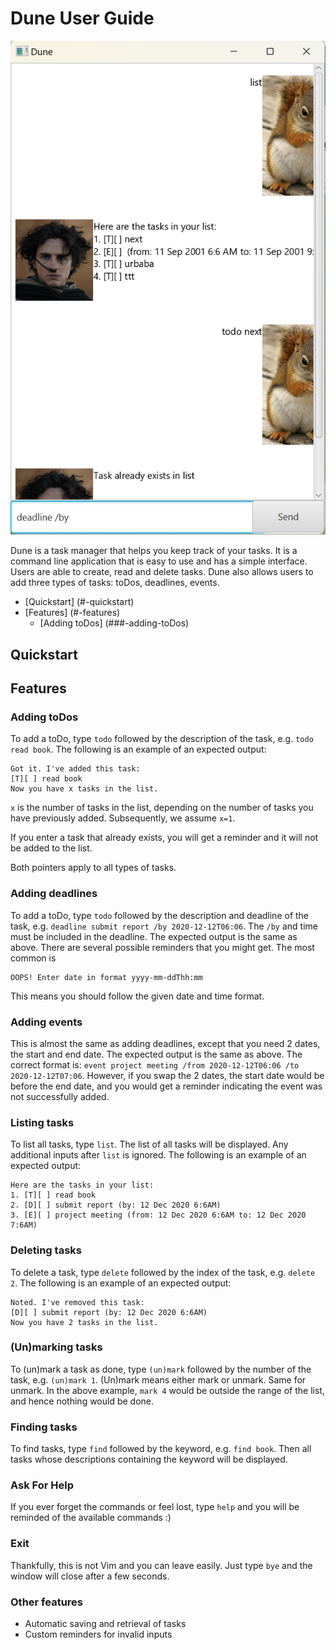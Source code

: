 # Dune User Guide

![image](./Ui.png)

Dune is a task manager that helps you keep track of your tasks. It is a 
command line application that is easy to use and has a simple interface.
Users are able to create, read and delete tasks. Dune also allows
users to add three types of tasks: toDos, deadlines, events.

* [Quickstart] (#-quickstart)
* [Features] (#-features)
  * [Adding toDos] (###-adding-toDos)


## Quickstart

## Features

### Adding toDos

To add a toDo, type `todo` followed by the description of the task, 
e.g. `todo read book`. The following is an example of an expected
output:


``` 
Got it. I've added this task:
[T][ ] read book
Now you have x tasks in the list.
```
`x` is the number of tasks in the list, depending on the number of tasks
you have previously added. Subsequently, we assume `x=1`.

If you enter a task that already exists, you will get a reminder and 
it will not be added to the list.

Both pointers apply to all types of tasks.


### Adding deadlines

To add a toDo, type `todo` followed by the description and deadline
of the task, e.g. `deadline submit report /by 2020-12-12T06:06`. 
The `/by` and time must be included in the deadline. The expected output
is the same as above. There are several possible reminders that you might 
get. The most common is

```
OOPS! Enter date in format yyyy-mm-ddThh:mm
```

This means you should follow the given date and time format.

### Adding events

This is almost the same as adding deadlines, except that you need 2
dates, the start and end date. The expected output is the same as above. The correct format is: 
`event project meeting /from 2020-12-12T06:06 /to 2020-12-12T07:06`.
However, if you swap the 2 dates, the start date would be before the end date,
and you would get a reminder indicating the event was not successfully added.


### Listing tasks

To list all tasks, type `list`. The list of all tasks will be displayed.
Any additional inputs after `list` is ignored. The following is an 
example of an expected output:

```
Here are the tasks in your list:
1. [T][ ] read book
2. [D][ ] submit report (by: 12 Dec 2020 6:6AM)
3. [E][ ] project meeting (from: 12 Dec 2020 6:6AM to: 12 Dec 2020 7:6AM)
```

### Deleting tasks

To delete a task, type `delete` followed by the index of the task, e.g. 
`delete 2`. The following is an example of an expected output:

```
Noted. I've removed this task:
[D][ ] submit report (by: 12 Dec 2020 6:6AM)
Now you have 2 tasks in the list.
```

### (Un)marking tasks

To (un)mark a task as done, type `(un)mark` followed by the number of the task, 
e.g. `(un)mark 1`. (Un)mark means either mark or unmark. Same for unmark. In the above example, `mark 4` would be 
outside the range of the list, and hence nothing would be done. 

### Finding tasks

To find tasks, type `find` followed by the keyword, e.g. `find book`. 
Then all tasks whose descriptions containing the keyword will be displayed.

### Ask For Help

If you ever forget the commands or feel lost, type `help` and you will
be reminded of the available commands :)

### Exit

Thankfully, this is not Vim and you can leave easily. Just type `bye` and
the window will close after a few seconds.

### Other features

* Automatic saving and retrieval of tasks
* Custom reminders for invalid inputs

